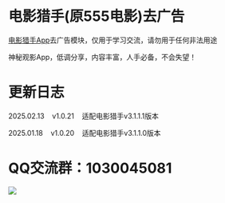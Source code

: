 # 电影猎手(原555电影)去广告

[电影猎手App](https://kgg.rongmanit.com/dyls/DYLS-3.1.1.1.apk)去广告模块，仅用于学习交流，请勿用于任何非法用途

神秘观影App，低调分享，内容丰富，人手必备，不会失望！

# 更新日志

2025.02.13&nbsp;&nbsp;&nbsp;&nbsp;v1.0.21&nbsp;&nbsp;&nbsp;&nbsp;适配电影猎手v3.1.1.1版本

2025.01.18&nbsp;&nbsp;&nbsp;&nbsp;v1.0.20&nbsp;&nbsp;&nbsp;&nbsp;适配电影猎手v3.1.1.0版本

# QQ交流群：1030045081

![](https://gitee.com/guangzishushu/image_hosting/raw/master/pictures/qq.jpg)


